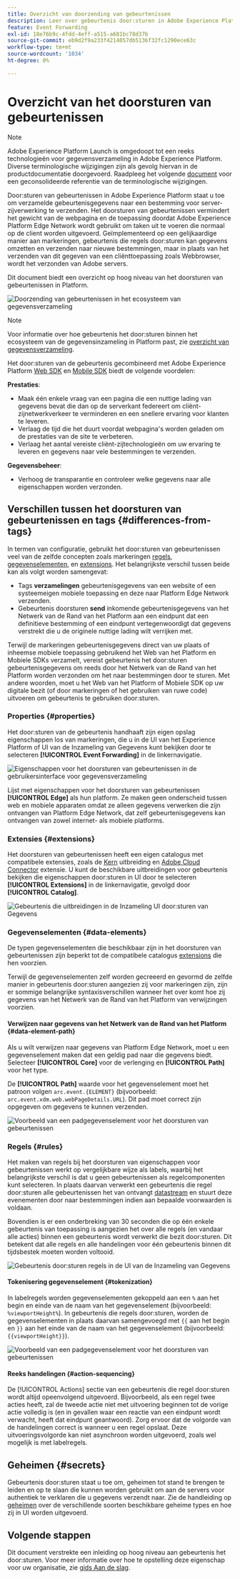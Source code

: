 ```yaml
---
title: Overzicht van doorzending van gebeurtenissen
description: Leer over gebeurtenis door:sturen in Adobe Experience Platform, die u toestaat om het Netwerk van de Rand van het Platform te gebruiken om taken uit te voeren zonder uw markeringsimplementatie te veranderen.
feature: Event Forwarding
exl-id: 18e76b9c-4fdd-4eff-a515-a681bc78d37b
source-git-commit: eb9d2f9a233f4214057db5136f32fc1290ece63c
workflow-type: tm+mt
source-wordcount: '1034'
ht-degree: 0%

---
```


# Overzicht van het doorsturen van gebeurtenissen

>[!NOTE]
>
>Adobe Experience Platform Launch is omgedoopt tot een reeks technologieën voor gegevensverzameling in Adobe Experience Platform. Diverse terminologische wijzigingen zijn als gevolg hiervan in de productdocumentatie doorgevoerd. Raadpleeg het volgende [document](../../term-updates.md) voor een geconsolideerde referentie van de terminologische wijzigingen.

Door:sturen van gebeurtenissen in Adobe Experience Platform staat u toe om verzamelde gebeurtenisgegevens naar een bestemming voor server-zijverwerking te verzenden. Het doorsturen van gebeurtenissen vermindert het gewicht van de webpagina en de toepassing doordat Adobe Experience Platform Edge Network wordt gebruikt om taken uit te voeren die normaal op de client worden uitgevoerd. Geïmplementeerd op een gelijkaardige manier aan markeringen, gebeurtenis die regels door:sturen kan gegevens omzetten en verzenden naar nieuwe bestemmingen, maar in plaats van het verzenden van dit gegeven van een cliënttoepassing zoals Webbrowser, wordt het verzonden van Adobe servers.

Dit document biedt een overzicht op hoog niveau van het doorsturen van gebeurtenissen in Platform.

![Doorzending van gebeurtenissen in het ecosysteem van gegevensverzameling](../../../collection/images/home/event-forwarding.png)

>[!NOTE]
>
>Voor informatie over hoe gebeurtenis het door:sturen binnen het ecosysteem van de gegevensinzameling in Platform past, zie [overzicht van gegevensverzameling](../../../collection/home.md).

Het door:sturen van de gebeurtenis gecombineerd met Adobe Experience Platform [Web SDK](../../../edge/home.md) en [Mobile SDK](https://aep-sdks.gitbook.io/docs/) biedt de volgende voordelen:

**Prestaties**:

* Maak één enkele vraag van een pagina die een nuttige lading van gegevens bevat die dan op de serverkant federeert om cliënt-zijnetwerkverkeer te verminderen en een snellere ervaring voor klanten te leveren.
* Verlaag de tijd die het duurt voordat webpagina&#39;s worden geladen om de prestaties van de site te verbeteren.
* Verlaag het aantal vereiste cliënt-zijtechnologieën om uw ervaring te leveren en gegevens naar vele bestemmingen te verzenden.

**Gegevensbeheer**:

* Verhoog de transparantie en controleer welke gegevens naar alle eigenschappen worden verzonden.

## Verschillen tussen het doorsturen van gebeurtenissen en tags {#differences-from-tags}

In termen van configuratie, gebruikt het door:sturen van gebeurtenissen veel van de zelfde concepten zoals markeringen [regels](../managing-resources/rules.md), [gegevenselementen](../managing-resources/data-elements.md), en [extensions](../managing-resources/extensions/overview.md). Het belangrijkste verschil tussen beide kan als volgt worden samengevat:

* Tags **verzamelingen** gebeurtenisgegevens van een website of een systeemeigen mobiele toepassing en deze naar Platform Edge Network verzenden.
* Gebeurtenis doorsturen **send** inkomende gebeurtenisgegevens van het Netwerk van de Rand van het Platform aan een eindpunt dat een definitieve bestemming of een eindpunt vertegenwoordigt dat gegevens verstrekt die u de originele nuttige lading wilt verrijken met.

Terwijl de markeringen gebeurtenisgegevens direct van uw plaats of inheemse mobiele toepassing gebruikend het Web van het Platform en Mobiele SDKs verzamelt, vereist gebeurtenis het door:sturen gebeurtenisgegevens om reeds door het Netwerk van de Rand van het Platform worden verzonden om het naar bestemmingen door te sturen. Met andere woorden, moet u het Web van het Platform of Mobiele SDK op uw digitale bezit (of door markeringen of het gebruiken van ruwe code) uitvoeren om gebeurtenis te gebruiken door:sturen.

### Properties {#properties}

Het door:sturen van de gebeurtenis handhaaft zijn eigen opslag eigenschappen los van markeringen, die u in de UI van het Experience Platform of UI van de Inzameling van Gegevens kunt bekijken door te selecteren **[!UICONTROL Event Forwarding]** in de linkernavigatie.

![Eigenschappen voor het doorsturen van gebeurtenissen in de gebruikersinterface voor gegevensverzameling](../../images/ui/event-forwarding/overview/properties.png)

Lijst met eigenschappen voor het doorsturen van gebeurtenissen **[!UICONTROL Edge]** als hun platform. Ze maken geen onderscheid tussen web en mobiele apparaten omdat ze alleen gegevens verwerken die zijn ontvangen van Platform Edge Network, dat zelf gebeurtenisgegevens kan ontvangen van zowel internet- als mobiele platforms.

### Extensies {#extensions}

Het doorsturen van gebeurtenissen heeft een eigen catalogus met compatibele extensies, zoals de [Kern](../../extensions/server/core/overview.md) uitbreiding en [Adobe Cloud Connector](../../extensions/server/cloud-connector/overview.md) extensie. U kunt de beschikbare uitbreidingen voor gebeurtenis bekijken die eigenschappen door:sturen in UI door te selecteren **[!UICONTROL Extensions]** in de linkernavigatie, gevolgd door **[!UICONTROL Catalog]**.

![Gebeurtenis die uitbreidingen in de Inzameling UI door:sturen van Gegevens](../../images/ui/event-forwarding/overview/extensions.png)

### Gegevenselementen {#data-elements}

De typen gegevenselementen die beschikbaar zijn in het doorsturen van gebeurtenissen zijn beperkt tot de compatibele catalogus [extensions](#extensions) die hen voorzien.

Terwijl de gegevenselementen zelf worden gecreeerd en gevormd de zelfde manier in gebeurtenis door:sturen aangezien zij voor markeringen zijn, zijn er sommige belangrijke syntaxisverschillen wanneer het over komt hoe zij gegevens van het Netwerk van de Rand van het Platform van verwijzingen voorzien.

#### Verwijzen naar gegevens van het Netwerk van de Rand van het Platform {#data-element-path}

Als u wilt verwijzen naar gegevens van Platform Edge Network, moet u een gegevenselement maken dat een geldig pad naar die gegevens biedt. Selecteer **[!UICONTROL Core]** voor de verlenging en **[!UICONTROL Path]** voor het type.

De **[!UICONTROL Path]** waarde voor het gegevenselement moet het patroon volgen `arc.event.{ELEMENT}` (bijvoorbeeld: `arc.event.xdm.web.webPageDetails.URL`). Dit pad moet correct zijn opgegeven om gegevens te kunnen verzenden.

![Voorbeeld van een padgegevenselement voor het doorsturen van gebeurtenissen](../../images/ui/event-forwarding/overview/data-reference.png)

### Regels {#rules}

Het maken van regels bij het doorsturen van eigenschappen voor gebeurtenissen werkt op vergelijkbare wijze als labels, waarbij het belangrijkste verschil is dat u geen gebeurtenissen als regelcomponenten kunt selecteren. In plaats daarvan verwerkt een gebeurtenis die regel door:sturen alle gebeurtenissen het van ontvangt [datastream](../../../edge/datastreams/overview.md) en stuurt deze evenementen door naar bestemmingen indien aan bepaalde voorwaarden is voldaan.

Bovendien is er een onderbreking van 30 seconden die op één enkele gebeurtenis van toepassing is aangezien het over alle regels (en vandaar alle acties) binnen een gebeurtenis wordt verwerkt die bezit door:sturen. Dit betekent dat alle regels en alle handelingen voor één gebeurtenis binnen dit tijdsbestek moeten worden voltooid.

![Gebeurtenis door:sturen regels in de UI van de Inzameling van Gegevens](../../images/ui/event-forwarding/overview/rules.png)

#### Tokenisering gegevenselement {#tokenization}

In labelregels worden gegevenselementen gekoppeld aan een `%` aan het begin en einde van de naam van het gegevenselement (bijvoorbeeld: `%viewportHeight%`). In gebeurtenis die regels door:sturen, worden de gegevenselementen in plaats daarvan samengevoegd met `{{` aan het begin en `}}` aan het einde van de naam van het gegevenselement (bijvoorbeeld: `{{viewportHeight}}`).

![Voorbeeld van een padgegevenselement voor het doorsturen van gebeurtenissen](../../images/ui/event-forwarding/overview/tokenization.png)

#### Reeks handelingen {#action-sequencing}

De [!UICONTROL Actions] sectie van een gebeurtenis die regel door:sturen wordt altijd opeenvolgend uitgevoerd. Bijvoorbeeld, als een regel twee acties heeft, zal de tweede actie niet met uitvoering beginnen tot de vorige actie volledig is (en in gevallen waar een reactie van een eindpunt wordt verwacht, heeft dat eindpunt geantwoord). Zorg ervoor dat de volgorde van de handelingen correct is wanneer u een regel opslaat. Deze uitvoeringsvolgorde kan niet asynchroon worden uitgevoerd, zoals wel mogelijk is met labelregels.

## Geheimen {#secrets}

Gebeurtenis door:sturen staat u toe om, geheimen tot stand te brengen te leiden en op te slaan die kunnen worden gebruikt om aan de servers voor authentiek te verklaren die u gegevens verzendt naar. Zie de handleiding op [geheimen](./secrets.md) over de verschillende soorten beschikbare geheime types en hoe zij in UI worden uitgevoerd.

## Volgende stappen

Dit document verstrekte een inleiding op hoog niveau aan gebeurtenis het door:sturen. Voor meer informatie over hoe te opstelling deze eigenschap voor uw organisatie, zie [gids Aan de slag](./getting-started.md).
